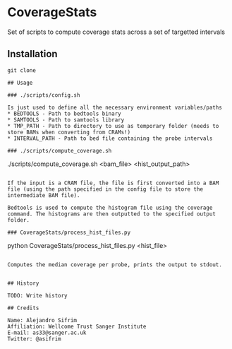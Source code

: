 # CoverageStats

Set of scripts to compute coverage stats across a set of targetted intervals

## Installation

```
git clone 

## Usage

### ./scripts/config.sh

Is just used to define all the necessary environment variables/paths
* BEDTOOLS - Path to bedtools binary
* SAMTOOLS - Path to samtools library
* TMP_PATH - Path to directory to use as temporary folder (needs to store BAMs when converting from CRAMs!)
* INTERVAL_PATH - Path to bed file containing the probe intervals

### ./scripts/compute_coverage.sh

```
./scripts/compute_coverage.sh <bam_file> <hist_output_path>
```

If the input is a CRAM file, the file is first converted into a BAM file (using the path specified in the config file to store the intermediate BAM file). 

Bedtools is used to compute the histogram file using the coverage command. The histograms are then outputted to the specified output folder.

### CoverageStats/process_hist_files.py

```
python CoverageStats/process_hist_files.py <hist_file>
```

Computes the median coverage per probe, prints the output to stdout.


## History

TODO: Write history

## Credits

Name: Alejandro Sifrim
Affiliation: Wellcome Trust Sanger Institute
E-mail: as33@sanger.ac.uk
Twitter: @asifrim

